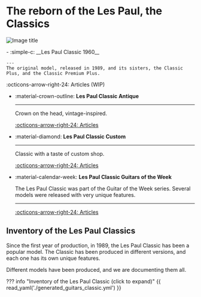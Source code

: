
# The reborn of the Les Paul, the Classics
![Image title](https://dummyimage.com/1200x500/)

[//]: # (![Les Paul Classic 1960 with Model]&#40;img/1996-Gibson-Les-Paul-Classic-consignment-12-scaled.jpg&#41;)

<div class="grid cards" markdown>
-   :simple-c: __Les Paul Classic 1960__

    ---
    The original model, released in 1989, and its sisters, the Classic Plus, and the Classic Premium Plus.

[//]: # (    [:octicons-arrow-right-24: Articles]&#40;blog/category/classic-1960/&#41;)
    :octicons-arrow-right-24: Articles (WIP)

-   :material-crown-outline: __Les Paul Classic Antique__

    ---
    Crown on the head, vintage-inspired.

    [:octicons-arrow-right-24: Articles](blog/posts/2007-les-paul-classic-antique.md)

-   :material-diamond: __Les Paul Classic Custom__

    ---
    Classic with a taste of custom shop.

    [:octicons-arrow-right-24: Articles](blog/posts/2007-les-paul-classic-custom.md)

-   :material-calendar-week: __Les Paul Classic Guitars of the Week__

    The Les Paul Classic was part of the Guitar of the Week series. Several models were released with very unique
    features.

    ---
    [:octicons-arrow-right-24: Articles](blog/category/guitar-of-the-week---gotw/)

</div>

## Inventory of the Les Paul Classics

Since the first year of production, in 1989, the Les Paul Classic has been a popular model.
The Classic has been produced in different versions, and each one has its own unique features.

Different models have been produced, and we are documenting them all.


??? info "Inventory of the Les Paul Classic (click to expand)"
    {{ read_yaml('./generated_guitars_classic.yml')  }}
